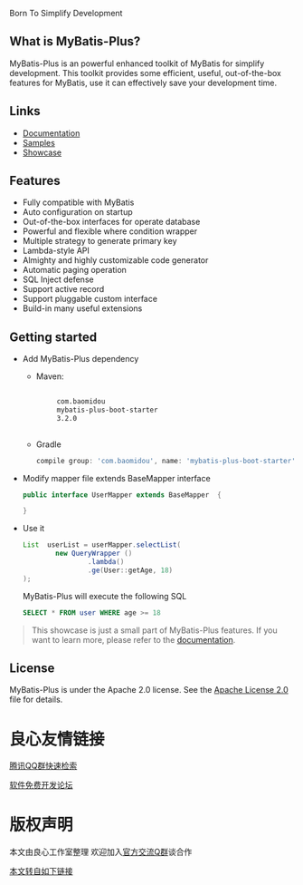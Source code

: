  
   
    
   
 

 
  Born To Simplify Development
 

 
   
     
   

   
     
   

   
     
   
 

## What is MyBatis-Plus?

MyBatis-Plus is an powerful enhanced toolkit of MyBatis for simplify development. This toolkit provides some efficient, useful, out-of-the-box features for MyBatis, use it can effectively save your development time.

## Links

-   [Documentation](http://u.720life.cn/g/a0a70c17034799da06b2d8d4948603050a71e15bc943ed4723661a436c442080)
-   [Samples](http://u.720life.cn/g/54145d0471d91890860f7f8463c030460e2dfceae48b05605c598cf2ee6246f384fb36838efeaaebeedfed3e6511bebc95bd9b434ac41e107046e9d10c6ad8ed)
-   [Showcase](http://u.720life.cn/g/54145d0471d91890860f7f8463c03046ccb109bda21f3ff511b56059d4076e6c19af81eb094bf390ca593740ec1a1db9)

## Features

-   Fully compatible with MyBatis
-   Auto configuration on startup
-   Out-of-the-box interfaces for operate database
-   Powerful and flexible where condition wrapper
-   Multiple strategy to generate primary key
-   Lambda-style API
-   Almighty and highly customizable code generator
-   Automatic paging operation
-   SQL Inject defense
-   Support active record
-   Support pluggable custom interface
-   Build-in many useful extensions

## Getting started

-   Add MyBatis-Plus dependency
    -   Maven:
        ```xml
         
             com.baomidou 
             mybatis-plus-boot-starter 
             3.2.0 
         
        ```
    -   Gradle
        ```groovy
        compile group: 'com.baomidou', name: 'mybatis-plus-boot-starter', version: '3.1.2'
        ```
-   Modify mapper file extends BaseMapper interface

    ```java
    public interface UserMapper extends BaseMapper  {

    }
    ```

-   Use it
    ```java
    List  userList = userMapper.selectList(
            new QueryWrapper ()
                    .lambda()
                    .ge(User::getAge, 18)
    );
    ```
    MyBatis-Plus will execute the following SQL
    ```sql
    SELECT * FROM user WHERE age >= 18
    ```

> This showcase is just a small part of MyBatis-Plus features. If you want to learn more, please refer to the [documentation](http://u.720life.cn/g/a0a70c17034799da06b2d8d4948603050a71e15bc943ed4723661a436c442080).

## License

MyBatis-Plus is under the Apache 2.0 license. See the [Apache License 2.0](http://u.720life.cn/g/c0fe1da5278ca9f6360e901f74721f845e8fe6a63a2e42f1caa9cfc3bfda716480d0beb5865d0b08259d3122330d798e) file for details.



 # 良心友情链接

[腾讯QQ群快速检索](http://u.720life.cn/s/8cf73f7c)

[软件免费开发论坛](http://u.720life.cn/s/bbb01dc0)

# 版权声明 

本文由良心工作室整理 欢迎加入[官方交流Q群](https://u.720life.cn/s/f2316816)谈合作

[本文转自如下链接](http://u.720life.cn/g/2e71d0f0a5c601172267ba20d3a43c6e4d4ad3477955ebe530ad1f6fbcfec0be8b0d52d5fd97fddf968ed808bd54f38ef516df8e60bfa1a4cbb4635f54bab2b0)